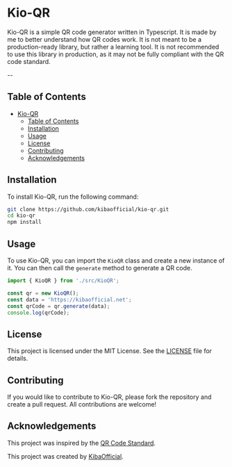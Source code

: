 <!--
 Copyright (c) 2025 KibaOfficial
 
 This software is released under the MIT License.
 https://opensource.org/licenses/MIT
-->

# Kio-QR

Kio-QR is a simple QR code generator written in Typescript. It is made by me to better understand how QR codes work. It is not meant to be a production-ready library, but rather a learning tool. It is not recommended to use this library in production, as it may not be fully compliant with the QR code standard.

--

## Table of Contents

- [Kio-QR](#kio-qr)
  - [Table of Contents](#table-of-contents)
  - [Installation](#installation)
  - [Usage](#usage)
  - [License](#license)
  - [Contributing](#contributing)
  - [Acknowledgements](#acknowledgements)


## Installation
To install Kio-QR, run the following command:

```bash
git clone https://github.com/kibaofficial/kio-qr.git
cd kio-qr
npm install
```

## Usage
To use Kio-QR, you can import the `KioQR` class and create a new instance of it. You can then call the `generate` method to generate a QR code.

```typescript
import { KioQR } from './src/KioQR';

const qr = new KioQR();
const data = 'https://kibaofficial.net';
const qrCode = qr.generate(data);
console.log(qrCode);
```

## License
This project is licensed under the MIT License. See the [LICENSE](LICENSE) file for details.

## Contributing
If you would like to contribute to Kio-QR, please fork the repository and create a pull request. All contributions are welcome!

## Acknowledgements
This project was inspired by the [QR Code Standard](https://www.qrcode.com/en/about/).

This project was created by [KibaOfficial](https://github.com/kibaofficial).